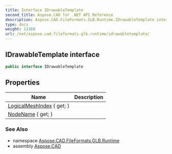 ```yaml
---
title: Interface IDrawableTemplate
second_title: Aspose.CAD for .NET API Reference
description: Aspose.CAD.FileFormats.GLB.Runtime.IDrawableTemplate interface. 
type: docs
weight: 11360
url: /net/aspose.cad.fileformats.glb.runtime/idrawabletemplate/
---
```

## IDrawableTemplate interface

```csharp
public interface IDrawableTemplate
```

## Properties

| Name | Description |
| --- | --- |
| [LogicalMeshIndex](../../aspose.cad.fileformats.glb.runtime/idrawabletemplate/logicalmeshindex/) { get; } |  |
| [NodeName](../../aspose.cad.fileformats.glb.runtime/idrawabletemplate/nodename/) { get; } |  |

### See Also

* namespace [Aspose.CAD.FileFormats.GLB.Runtime](../../aspose.cad.fileformats.glb.runtime/)
* assembly [Aspose.CAD](../../)


